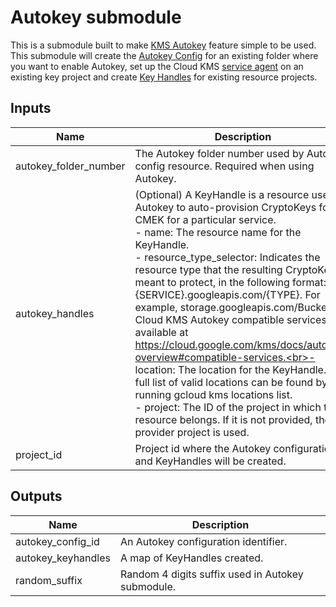 # Autokey submodule

This is a submodule built to make [KMS Autokey](https://cloud.google.com/kms/docs/autokey-overview) feature simple to be used. This submodule will create the [Autokey Config](https://cloud.google.com/kms/docs/enable-autokey#enable-autokey-folder) for an existing folder where you want to enable Autokey, set up the Cloud KMS [service agent](https://cloud.google.com/kms/docs/enable-autokey#autokey-service-agent) on an existing key project and create [Key Handles](https://cloud.google.com/kms/docs/resource-hierarchy#key_handles) for existing resource projects.

<!-- BEGINNING OF PRE-COMMIT-TERRAFORM DOCS HOOK -->
## Inputs

| Name | Description | Type | Default | Required |
|------|-------------|------|---------|:--------:|
| autokey\_folder\_number | The Autokey folder number used by Autokey config resource. Required when using Autokey. | `string` | n/a | yes |
| autokey\_handles | (Optional) A KeyHandle is a resource used by Autokey to auto-provision CryptoKeys for CMEK for a particular service.<br>- name: The resource name for the KeyHandle.<br>- resource\_type\_selector: Indicates the resource type that the resulting CryptoKey is meant to protect, in the following format: {SERVICE}.googleapis.com/{TYPE}. For example, storage.googleapis.com/Bucket. All Cloud KMS Autokey compatible services available at https://cloud.google.com/kms/docs/autokey-overview#compatible-services.<br>- location: The location for the KeyHandle. A full list of valid locations can be found by running gcloud kms locations list.<br>- project: The ID of the project in which the resource belongs. If it is not provided, the provider project is used. | <pre>map(object({<br>    name                   = string<br>    resource_type_selector = string<br>    location               = string<br>    project                = string<br>  }))</pre> | `null` | no |
| project\_id | Project id where the Autokey configuration and KeyHandles will be created. | `string` | n/a | yes |

## Outputs

| Name | Description |
|------|-------------|
| autokey\_config\_id | An Autokey configuration identifier. |
| autokey\_keyhandles | A map of KeyHandles created. |
| random\_suffix | Random 4 digits suffix used in Autokey submodule. |

<!-- END OF PRE-COMMIT-TERRAFORM DOCS HOOK -->
